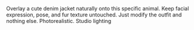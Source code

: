 Overlay a cute denim jacket naturally onto this specific animal. Keep facial expression, pose, and fur texture untouched. Just modify the outfit and nothing else. Photorealistic. Studio lighting
